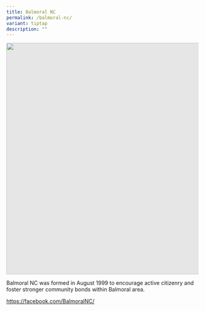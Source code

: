 ```yaml
---
title: Balmoral NC
permalink: /balmoral-nc/
variant: tiptap
description: ""
---
```

<p></p>
<div class="isomer-image-wrapper">
<img style="display: block;-webkit-user-select: none;margin: auto;cursor: zoom-in;background-color: hsl(0, 0%, 90%);transition: background-color 300ms;" height="607" width="914" src="https://uploads-ssl.webflow.com/60f4a4872dd5b71d47df606a/64f70c5398baf348e803d6a2_25%20%26%2026%20July%202022(14).jpg">
</div>
<p>Balmoral NC was formed in August 1999 to encourage active citizenry and
foster stronger community bonds within Balmoral area.</p>
<p><a href="https://facebook.com/BalmoralNC/" rel="noopener noreferrer nofollow" target="_blank">https://facebook.com/BalmoralNC/</a>
</p>